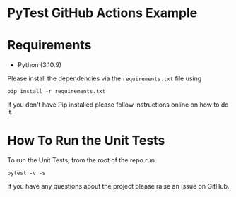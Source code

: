 # PyTest GitHub Actions Example

<!-- This repo contains the sample code for the article - [Building and Testing FastAPI CRUD APIs with Pytest: A Step-By-Step Guide](https://pytest-with-eric.com/pytest-advanced/pytest-fastapi-testing/)

This project explains how to Build and Test A CRUD Rest API using FastAPI, SQLite (via SQLAlchemy) and Pytest. -->

# Requirements
* Python (3.10.9)

Please install the dependencies via the `requirements.txt` file using 
```commandline
pip install -r requirements.txt
```
If you don't have Pip installed please follow instructions online on how to do it.

# How To Run the Unit Tests
To run the Unit Tests, from the root of the repo run
```commandline
pytest -v -s
```

If you have any questions about the project please raise an Issue on GitHub. 